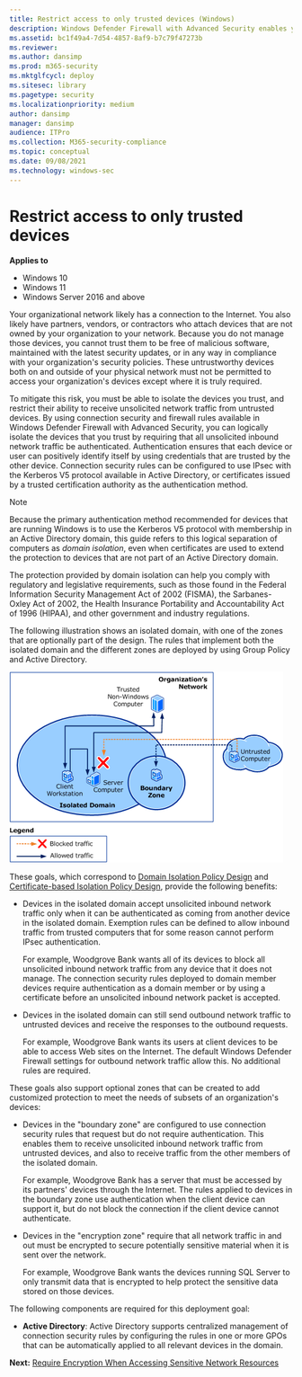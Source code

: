```yaml
---
title: Restrict access to only trusted devices (Windows)
description: Windows Defender Firewall with Advanced Security enables you to isolate devices you trust and restrict access of untrusted devices to trusted devices.
ms.assetid: bc1f49a4-7d54-4857-8af9-b7c79f47273b
ms.reviewer: 
ms.author: dansimp
ms.prod: m365-security
ms.mktglfcycl: deploy
ms.sitesec: library
ms.pagetype: security
ms.localizationpriority: medium
author: dansimp
manager: dansimp
audience: ITPro
ms.collection: M365-security-compliance
ms.topic: conceptual
ms.date: 09/08/2021
ms.technology: windows-sec
---
```


# Restrict access to only trusted devices

**Applies to**
-   Windows 10
-   Windows 11
-   Windows Server 2016 and above

Your organizational network likely has a connection to the Internet. You also likely have partners, vendors, or contractors who attach devices that are not owned by your organization to your network. Because you do not manage those devices, you cannot trust them to be free of malicious software, maintained with the latest security updates, or in any way in compliance with your organization's security policies. These untrustworthy devices both on and outside of your physical network must not be permitted to access your organization's devices except where it is truly required.

To mitigate this risk, you must be able to isolate the devices you trust, and restrict their ability to receive unsolicited network traffic from untrusted devices. By using connection security and firewall rules available in Windows Defender Firewall with Advanced Security, you can logically isolate the devices that you trust by requiring that all unsolicited inbound network traffic be authenticated. Authentication ensures that each device or user can positively identify itself by using credentials that are trusted by the other device. Connection security rules can be configured to use IPsec with the Kerberos V5 protocol available in Active Directory, or certificates issued by a trusted certification authority as the authentication method.

> [!NOTE]
> Because the primary authentication method recommended for devices that are running Windows is to use the Kerberos V5 protocol with membership in an Active Directory domain, this guide refers to this logical separation of computers as *domain isolation*, even when certificates are used to extend the protection to devices that are not part of an Active Directory domain.

The protection provided by domain isolation can help you comply with regulatory and legislative requirements, such as those found in the Federal Information Security Management Act of 2002 (FISMA), the Sarbanes-Oxley Act of 2002, the Health Insurance Portability and Accountability Act of 1996 (HIPAA), and other government and industry regulations.

The following illustration shows an isolated domain, with one of the zones that are optionally part of the design. The rules that implement both the isolated domain and the different zones are deployed by using Group Policy and Active Directory.

![domain isolation.](images/wfas-domainiso.gif)

These goals, which correspond to [Domain Isolation Policy Design](domain-isolation-policy-design.md) and [Certificate-based Isolation Policy Design](certificate-based-isolation-policy-design.md), provide the following benefits:

-   Devices in the isolated domain accept unsolicited inbound network traffic only when it can be authenticated as coming from another device in the isolated domain. Exemption rules can be defined to allow inbound traffic from trusted computers that for some reason cannot perform IPsec authentication.

    For example, Woodgrove Bank wants all of its devices to block all unsolicited inbound network traffic from any device that it does not manage. The connection security rules deployed to domain member devices require authentication as a domain member or by using a certificate before an unsolicited inbound network packet is accepted.

-   Devices in the isolated domain can still send outbound network traffic to untrusted devices and receive the responses to the outbound requests.

    For example, Woodgrove Bank wants its users at client devices to be able to access Web sites on the Internet. The default Windows Defender Firewall settings for outbound network traffic allow this. No additional rules are required.

These goals also support optional zones that can be created to add customized protection to meet the needs of subsets of an organization's devices:

-   Devices in the "boundary zone" are configured to use connection security rules that request but do not require authentication. This enables them to receive unsolicited inbound network traffic from untrusted devices, and also to receive traffic from the other members of the isolated domain.

    For example, Woodgrove Bank has a server that must be accessed by its partners' devices through the Internet. The rules applied to devices in the boundary zone use authentication when the client device can support it, but do not block the connection if the client device cannot authenticate.

-   Devices in the "encryption zone" require that all network traffic in and out must be encrypted to secure potentially sensitive material when it is sent over the network.

    For example, Woodgrove Bank wants the devices running SQL Server to only transmit data that is encrypted to help protect the sensitive data stored on those devices.

The following components are required for this deployment goal:

-   **Active Directory**: Active Directory supports centralized management of connection security rules by configuring the rules in one or more GPOs that can be automatically applied to all relevant devices in the domain.

**Next:** [Require Encryption When Accessing Sensitive Network Resources](require-encryption-when-accessing-sensitive-network-resources.md)
